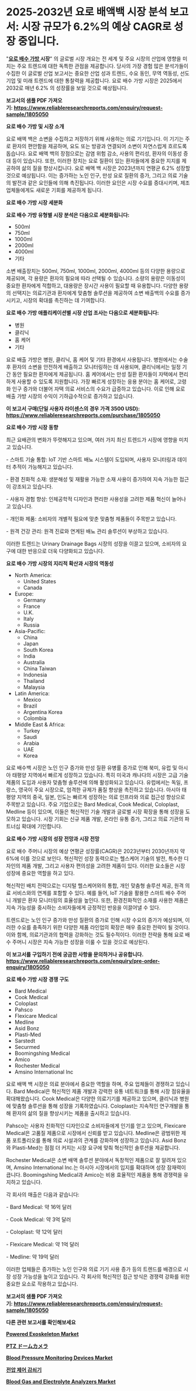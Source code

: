 <p><h1>2025-2032년 요로 배액백 시장 분석 보고서: 시장 규모가 6.2%의 예상 CAGR로 성장 중입니다.</h1></p><p>"<strong><a href="https://www.reliableresearchreports.com/urinary-drainage-bags-r1805050?utm_campaign=105&utm_medium=7&utm_source=Github&utm_content=ia&utm_term=04032025&utm_id=urinary-drainage-bags">요로 배수 가방&nbsp;</a></strong><strong>시장</strong>" 의 글로벌 시장 개요는 전 세계 및 주요 시장의 산업에 영향을 미치는 주요 트렌드에 대한 독특한 관점을 제공합니다. 당사의 가장 경험 많은 분석가들이 수집한 이 글로벌 산업 보고서는 중요한 산업 성과 트렌드, 수요 동인, 무역 역동성, 선도 기업 및 미래 트렌드에 대한 통찰력을 제공합니다. 요로 배수 가방 시장은 2025에서 2032로 매년 6.2% 의 성장률을 보일 것으로 예상됩니다.&nbsp;</p>
<p><strong>보고서의 샘플 PDF 가져오기:&nbsp;<a href="https://www.reliableresearchreports.com/enquiry/request-sample/1805050?utm_campaign=105&utm_medium=7&utm_source=Github&utm_content=ia&utm_term=04032025&utm_id=urinary-drainage-bags">https://www.reliableresearchreports.com/enquiry/request-sample/1805050</a></strong></p>
<p><strong>요로 배수 가방 및 시장 소개</strong></p>
<p><p>요로 배액 백은 소변을 수집하고 저장하기 위해 사용하는 의료 기기입니다. 이 기기는 주로 환자의 편안함을 제공하며, 요도 또는 방광과 연결되어 소변이 자연스럽게 흐르도록 돕습니다. 요로 배액 백의 장점으로는 감염 위험 감소, 사용의 편리성, 환자의 이동성 증대 등이 있습니다. 또한, 이러한 장치는 요로 질환이 있는 환자들에게 중요한 지지를 제공하여 삶의 질을 향상시킵니다.  요로 배액 백 시장은 2023년까지 연평균 6.2% 성장할 것으로 예상됩니다. 이는 증가하는 노인 인구, 만성 요로 질환의 증가, 그리고 의료 기술의 발전과 같은 요인들에 의해 촉진됩니다. 이러한 요인은 시장 수요를 증대시키며, 제조업체들에게도 새로운 기회를 제공하게 됩니다.</p></p>
<p><strong>요로 배수 가방 시장 세분화</strong></p>
<p><strong>요로 배수 가방 유형별 시장 분석은 다음으로 세분화됩니다:</strong></p>
<p><ul><li>500ml</li><li>750ml</li><li>1000ml</li><li>2000ml</li><li>4000ml</li><li>기타</li></ul></p>
<p><p>소변 배출장치는 500ml, 750ml, 1000ml, 2000ml, 4000ml 등의 다양한 용량으로 제공되며, 각 용량은 환자의 필요에 따라 선택될 수 있습니다. 소량의 용량은 이동성이 중요한 환자에게 적합하고, 대용량은 장시간 사용이 필요할 때 유용합니다. 다양한 용량의 선택지는 의료기관과 환자에게 맞춤형 솔루션을 제공하여 소변 배출백의 수요를 증가시키고, 시장의 확대를 촉진하는 데 기여합니다.</p></p>
<p><strong>요로 배수 가방 애플리케이션별 시장 산업 조사는 다음으로 세분화됩니다:</strong></p>
<p><ul><li>병원</li><li>클리닉</li><li>홈 케어</li><li>기타</li></ul></p>
<p><p>요로 배출 가방은 병원, 클리닉, 홈 케어 및 기타 환경에서 사용됩니다. 병원에서는 수술 후 환자의 소변을 안전하게 배출하고 모니터링하는 데 사용되며, 클리닉에서는 일정 기간 동안 필요한 환자에게 제공됩니다. 홈 케어에서는 만성 질환 환자들이 자택에서 편리하게 사용할 수 있도록 지원합니다. 가장 빠르게 성장하는 응용 분야는 홈 케어로, 고령화 인구 증가와 더불어 자택 의료 서비스의 수요가 급증하고 있습니다. 이로 인해 요로 배출 가방 시장의 수익이 기하급수적으로 증가하고 있습니다.</p></p>
<p><strong>이 보고서 구매(단일 사용자 라이센스의 경우 가격 3500 USD): <a href="https://www.reliableresearchreports.com/purchase/1805050?utm_campaign=105&utm_medium=7&utm_source=Github&utm_content=ia&utm_term=04032025&utm_id=urinary-drainage-bags">https://www.reliableresearchreports.com/purchase/1805050</a></strong></p>
<p><strong>요로 배수 가방 시장 동향</strong></p>
<p><p>최근 요배관의 변화가 뚜렷해지고 있으며, 여러 가지 최신 트렌드가 시장에 영향을 미치고 있습니다.</p><p>- 스마트 기술 통합: IoT 기반 스마트 배뇨 시스템이 도입되며, 사용자 모니터링과 데이터 추적이 가능해지고 있습니다.</p><p>- 환경 친화적 소재: 생분해성 및 재활용 가능한 소재 사용이 증가하여 지속 가능한 접근이 강조되고 있습니다.</p><p>- 사용자 경험 향상: 인체공학적 디자인과 편리한 사용성을 고려한 제품 혁신이 늘어나고 있습니다.</p><p>- 개인화 제품: 소비자의 개별적 필요에 맞춘 맞춤형 제품들이 주목받고 있습니다.</p><p>- 원격 건강 관리: 원격 진료와 연계된 배뇨 관리 솔루션이 부상하고 있습니다.</p><p>이러한 트렌드는 Urinary Drainage Bags 시장의 성장을 이끌고 있으며, 소비자의 요구에 대한 반응으로 더욱 다양화되고 있습니다.</p></p>
<p><strong>요로 배수 가방 시장의 지리적 확산과 시장의 역동성</strong></p>
<p><ul>
    <li>
        North America:
        <ul>
            <li>United States</li>
            <li>Canada</li>
        </ul>
    </li>
    <li>
        Europe:
        <ul>
            <li>Germany</li>
            <li>France</li>
            <li>U.K.</li>
            <li>Italy</li>
            <li>Russia</li>
        </ul>
    </li>
    <li>
        Asia-Pacific:
        <ul>
            <li>China</li>
            <li>Japan</li>
            <li>South Korea</li>
            <li>India</li>
            <li>Australia</li>
            <li>China Taiwan</li>
            <li>Indonesia</li>
            <li>Thailand</li>
            <li>Malaysia</li>
        </ul>
    </li>
    <li>
        Latin America:
        <ul>
            <li>Mexico</li>
            <li>Brazil</li>
            <li>Argentina Korea</li>
            <li>Colombia</li>
        </ul>
    </li>
    <li>
        Middle East & Africa:
        <ul>
            <li>Turkey</li>
            <li>Saudi</li>
            <li>Arabia</li>
            <li>UAE</li>
            <li>Korea</li>
        </ul>
    </li>
    </ul></p>
<p><p>요로 배수백 시장은 노인 인구 증가와 만성 질환 유병률 증가로 인해 북미, 유럽 및 아시아 태평양 지역에서 빠르게 성장하고 있습니다. 특히 미국과 캐나다의 시장은 고급 기술 제품의 도입과 사용자 맞춤형 솔루션에 의해 활성화되고 있습니다. 유럽에서는 독일, 프랑스, 영국이 주요 시장으로, 엄격한 규제가 품질 향상을 촉진하고 있습니다. 아시아 태평양 지역의 중국, 일본, 인도는 빠르게 성장하는 의료 인프라와 의료 접근성 향상으로 주목받고 있습니다. 주요 기업으로는 Bard Medical, Cook Medical, Coloplast, Medline 등이 있으며, 이들은 혁신적인 기술 개발과 글로벌 시장 확장을 통해 성장을 도모하고 있습니다. 시장 기회는 신규 제품 개발, 온라인 유통 증가, 그리고 의료 기관의 파트너십 확대에 기인합니다.</p></p>
<p><strong>요로 배수 가방 시장의 성장 전망과 시장 전망</strong></p>
<p><p>요로 배수 주머니 시장의 예상 연평균 성장률(CAGR)은 2023년부터 2030년까지 약 6%에 이를 것으로 보인다. 혁신적인 성장 동력으로는 헬스케어 기술의 발전, 특수한 디자인의 제품 개발, 그리고 사용자 편의성을 고려한 제품이 있다. 이러한 요소들은 시장 성장에 중요한 역할을 하고 있다.</p><p>혁신적인 배치 전략으로는 디지털 헬스케어와의 통합, 개인 맞춤형 솔루션 제공, 원격 의료 서비스와의 연계를 포함할 수 있다. 예를 들어, IoT 기술을 활용한 스마트 배수 주머니 개발은 환자 모니터링의 효율성을 높인다. 또한, 환경친화적인 소재를 사용한 제품은 지속 가능성을 중시하는 소비자들에게 긍정적인 반응을 이끌어낼 수 있다.</p><p>트렌드로는 노인 인구 증가와 만성 질환의 증가로 인해 시장 수요의 증가가 예상되며, 이러한 수요를 충족하기 위한 다양한 제품 라인업의 확장은 매우 중요한 전략이 될 것이다. 이와 함께, 의료기관과의 협력을 강화하는 것도 필수적이다. 이러한 전략을 통해 요로 배수 주머니 시장은 지속 가능한 성장을 이룰 수 있을 것으로 예상된다.</p></p>
<p><strong>이 보고서를 구입하기 전에 궁금한 사항을 문의하거나 공유합니다. <a href="https://www.reliableresearchreports.com/enquiry/pre-order-enquiry/1805050?utm_campaign=105&utm_medium=7&utm_source=Github&utm_content=ia&utm_term=04032025&utm_id=urinary-drainage-bags">https://www.reliableresearchreports.com/enquiry/pre-order-enquiry/1805050</a></strong></p>
<p><strong>요로 배수 가방 시장 경쟁 구도</strong></p>
<p><ul><li>Bard Medical</li><li>Cook Medical</li><li>Coloplast</li><li>Pahsco</li><li>Flexicare Medical</li><li>Medline</li><li>Asid Bonz</li><li>Plasti-Med</li><li>Sarstedt</li><li>Securmed</li><li>Boomingshing Medical</li><li>Amico</li><li>Rochester Medical</li><li>Amsino International Inc</li></ul></p>
<p><p>요로 배액 백 시장은 의료 분야에서 중요한 역할을 하며, 주요 업체들이 경쟁하고 있습니다. Bard Medical은 혁신적인 제품 개발과 강력한 유통 네트워크를 통해 시장 점유율을 확대해왔습니다. Cook Medical은 다양한 의료기기를 제공하고 있으며, 클리닉과 병원에 맞춤형 솔루션을 통해 성장을 기록하였습니다. Coloplast는 지속적인 연구개발을 통해 환자의 삶의 질을 향상시키는 제품을 출시하고 있습니다.</p><p>Pahsco는 사용자 친화적인 디자인으로 소비자들에게 인기를 얻고 있으며, Flexicare Medical은 고품질 제품으로 시장에서 신뢰를 받고 있습니다. Medline은 광범위한 제품 포트폴리오를 통해 의료 시설과의 관계를 강화하며 성장하고 있습니다. Asid Bonz와 Plasti-Med는 점점 더 커지는 시장 요구에 맞춰 혁신적인 솔루션을 제공합니다.</p><p>Rochester Medical은 소변 배액 솔루션 분야에서 독창적인 제품으로 잘 알려져 있으며, Amsino International Inc.는 아시아 시장에서의 입지를 확대하며 성장 잠재력이 큽니다. Boomingshing Medical과 Amico는 비용 효율적인 제품을 통해 경쟁력을 유지하고 있습니다.</p><p>각 회사의 매출은 다음과 같습니다:</p><p>- Bard Medical: 약 16억 달러</p><p>- Cook Medical: 약 3억 달러</p><p>- Coloplast: 약 12억 달러</p><p>- Flexicare Medical: 약 1억 달러</p><p>- Medline: 약 19억 달러</p><p>이러한 업체들은 증가하는 노인 인구와 의료 기기 사용 증가 등의 트렌드를 배경으로 시장 성장 가능성을 높이고 있습니다. 각 회사의 혁신적인 접근 방식은 경쟁력 강화를 위한 중요한 요소로 작용하고 있습니다.</p></p>
<p><strong>보고서의 샘플 PDF 가져오기:&nbsp;<a href="https://www.reliableresearchreports.com/enquiry/request-sample/1805050?utm_campaign=105&utm_medium=7&utm_source=Github&utm_content=ia&utm_term=04032025&utm_id=urinary-drainage-bags">https://www.reliableresearchreports.com/enquiry/request-sample/1805050</a></strong></p>
<p><strong></strong></p>
<p><strong></strong></p>
<p><strong></strong></p>
<p><strong></strong></p>
<p><strong>다른 관련 보고서를 확인해보세요</strong></p>
<p><strong><p><a href="https://github.com/lecaneidreks/Market-Research-Report-List-1/blob/main/powered-exoskeleton-market.md?utm_campaign=105&utm_medium=7&utm_source=Github&utm_content=ia&utm_term=04032025&utm_id=urinary-drainage-bags">Powered Exoskeleton Market</a></p><p><a href="https://github.com/mohamedbakry57/Market-Research-Report-List-7/blob/main/269093840887.md?utm_campaign=105&utm_medium=7&utm_source=Github&utm_content=ia&utm_term=04032025&utm_id=urinary-drainage-bags">PTZ ドームカメラ</a></p><p><a href="https://github.com/koopalujale2/Market-Research-Report-List-1/blob/main/blood-pressure-monitoring-devices-market.md?utm_campaign=105&utm_medium=7&utm_source=Github&utm_content=ia&utm_term=04032025&utm_id=urinary-drainage-bags">Blood Pressure Monitoring Devices Market</a></p><p><a href="https://github.com/laholand/Market-Research-Report-List-7/blob/main/268626441194.md?utm_campaign=105&utm_medium=7&utm_source=Github&utm_content=ia&utm_term=04032025&utm_id=urinary-drainage-bags">전압 제어 감쇠기</a></p><p><a href="https://github.com/tineamonaya/Market-Research-Report-List-1/blob/main/blood-gas-and-electrolyte-analyzers-market.md?utm_campaign=105&utm_medium=7&utm_source=Github&utm_content=ia&utm_term=04032025&utm_id=urinary-drainage-bags">Blood Gas and Electrolyte Analyzers Market</a></p></strong></p>
<p></p>